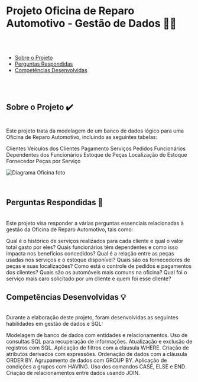 <a id='ancora'></a>

# Projeto Oficina de Reparo Automotivo - Gestão de Dados 🚗🔧
<br><br>

- [Sobre o Projeto](#ancora1) <br>
- [Perguntas Respondidas](#ancora2) <br>
- [Competências Desenvolvidas](#ancora3)

<br><br>

<a id="ancora1"></a>

## Sobre o Projeto ✔️
<br>
Este projeto trata da modelagem de um banco de dados lógico para uma Oficina de Reparo Automotivo, incluindo as seguintes tabelas:

Clientes
Veículos dos Clientes
Pagamento
Serviços
Pedidos
Funcionários
Dependentes dos Funcionários
Estoque de Peças
Localização do Estoque
Fornecedor
Peças por Serviço

![Diagrama Oficina foto](https://github.com/GabrielVila/Project_mechanicShop/assets/106407096/e336b81e-0c59-42d2-bc0a-cca92b615bc4)

<br>
<a id="ancora2"></a>

## Perguntas Respondidas 📝
<br>
Este projeto visa responder a várias perguntas essenciais relacionadas à gestão da Oficina de Reparo Automotivo, tais como:

Qual é o histórico de serviços realizados para cada cliente e qual o valor total gasto por eles?
Quais funcionários têm dependentes e como isso impacta nos benefícios concedidos?
Qual é a relação entre as peças usadas nos serviços e o estoque disponível?
Quais são os fornecedores de peças e suas localizações?
Como está o controle de pedidos e pagamentos dos clientes?
Quais são os automóveis mais comuns na oficina?
Qual foi o serviço mais caro solicitado por um cliente e quem foi esse cliente?
<br>

<a id="ancora3"></a>

## Competências Desenvolvidas 💡
<br>
Durante a elaboração deste projeto, foram desenvolvidas as seguintes habilidades em gestão de dados e SQL:

Modelagem de banco de dados com entidades e relacionamentos.
Uso de consultas SQL para recuperação de informações.
Atualização e exclusão de registros com SQL.
Aplicação de filtros com a cláusula WHERE.
Criação de atributos derivados com expressões.
Ordenação de dados com a cláusula ORDER BY.
Agrupamento de dados com GROUP BY.
Aplicação de condições a grupos com HAVING.
Uso dos comandos CASE, ELSE e END.
Criação de relacionamentos entre dados usando JOIN.

<br>
